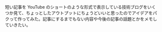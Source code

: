 短い記事を YouTube のショートのような形式で表示している技術ブログをいくつか見て、ちょっとしたアウトプットにちょうどいいと思ったのでアイデアをパクって作ってみた。記事にするまでもない内容や今後の記事の話題とかをメモしていきたい。
